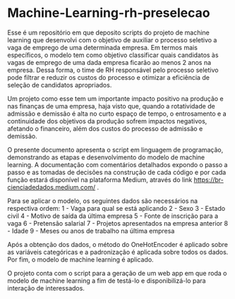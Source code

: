 # Machine-Learning-rh-preselecao
Esse é um repositório em que deposito scripts do projeto de machine learning que desenvolvi com o objetivo de auxiliar o processo seletivo a vaga de emprego de uma determinada empresa.
Em termos mais específicos, o modelo tem como objetivo classificar quais candidatos às vagas de emprego de uma dada empresa ficarão ao menos 2 anos na empresa. Dessa forma, o time de RH responsável pelo processo seletivo pode filtrar e reduzir os custos do processo e otimizar a eficiência de seleção de candidatos apropriados.

Um projeto como esse tem um importante impacto positivo na produção e nas finanças de uma empresa, haja visto que, quando a rotatividade de admissão e demissão é alta no curto espaço de tempo, o entrosamento e a continuidade dos objetivos da produção sofrem impactos negativos, afetando o financeiro, além dos custos do processo de admissão e demissão.

O presente documento apresenta o script em linguagem de programação, demonstrando as etapas e desenvolvimento do modelo de machine learning. A documentação com comentários detalhados expondo o passo a passo e as tomadas de decisões na construção de cada código e por cada função estará disponível na plataforma Medium, através do link https://br-cienciadedados.medium.com/ .

Para se aplicar o modelo, os seguintes dados são necessários na respectiva ordem:
1 - Vaga para qual se está aplicando
2 - Sexo
3 - Estado civil
4 - Motivo de saída da última empresa
5 - Fonte de inscrição para a vaga
6 - Pretensão salarial
7 - Projetos apresentados na empresa anterior
8 - Idade
9 - Meses ou anos de trabalho na última empresa

Após a obtenção dos dados, o método do OneHotEncoder é aplicado sobre as variáveis categóricas e a padronização é aplicada sobre todos os dados.
Por fim, o modelo de machine learning é aplicado.

O projeto conta com o script para a geração de um web app em que roda o modelo de machine learning a fim de testá-lo e disponibilizá-lo para interação de interessados.
